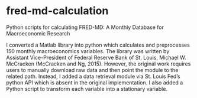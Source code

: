 # fred-md-calculation
Python scripts for calculating FRED-MD: A Monthly Database for Macroeconomic Research


I converted a Matlab library into python which calculates and preprocesses 150 monthly macroeconomics variables. The library was written by Assistant Vice-President of Federal Reserve Bank of St. Louis, Michael W. McCracken (McCracken and Ng, 2015). However, the original work requires users to manually download raw data and then point the module to the related path. Instead, I added a data retrieval module via St. Louis Fed’s python API which is absent in the original implementation. I also added a Python script to transform each variable into a stationary variable.



